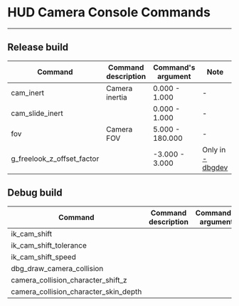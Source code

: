 # HUD Camera Console Commands

___

## Release build

| Command | Command description | Command's argument | Note |
|---|---|---|---|
| cam_inert | Camera inertia | 0.000 - 1.000 | - |
| cam_slide_inert |  | 0.000 - 1.000 | - |
| fov | Camera FOV | 5.000 - 180.000 | - |
| g_freelook_z_offset_factor |  | -3.000 - 3.000 | Only in [-dbgdev](../command-line-switches.md) |

## Debug build

| Command | Command description | Command's argument |
|---|---|---|
| ik_cam_shift |  |  |
| ik_cam_shift_tolerance  |  |  |
| ik_cam_shift_speed |  |  |
| dbg_draw_camera_collision |  |  |
| camera_collision_character_shift_z |  |  |
| camera_collision_character_skin_depth |  |  |

